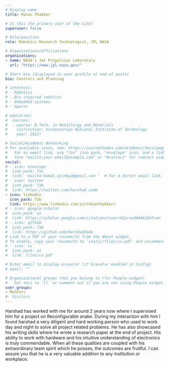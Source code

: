 ```yaml
---
# Display name
title: Rohan Thakker

# Is this the primary user of the site?
superuser: false

# Role/position
role: Robotics Research Technologist, JPL NASA 

# Organizations/Affiliations
organizations:
- name: NASA's Jet Propulsion Laboratory
  url: "https://www.jpl.nasa.gov/"

# Short bio (displayed in user profile at end of posts)
bio: Controls and Planning

# interests:
# - Robotics
# - Bio inspired robotics
# - Embedded systems
# - Sports

# education:
#  courses:
#  - course: B.Tech. in Metallurgy and Materials 
#    institution: Visvesvaraya National Institute of Technology
#    year: 2021*

# Social/Academic Networking
# For available icons, see: https://sourcethemes.com/academic/docs/page-builder/#icons
#   For an email link, use "fas" icon pack, "envelope" icon, and a link in the
#   form "mailto:your-email@example.com" or "#contact" for contact widget.
social:
# - icon: envelope
#  icon_pack: fas
#  link: 'mailto:kamat.ajinkya@gmail.com '  # For a direct email link, use "mailto:harshadzade09@gmail.com".
# - icon: twitter
#  icon_pack: fab
#  link: https://twitter.com/harshad_zade
- icon: linkedin
  icon_pack: fab
  link: https://www.linkedin.com/in/rohanthakker/
# - icon: google-scholar
#  icon_pack: ai
#  link: https://scholar.google.com/citations?user=V2yrxx4AAAAJ&hl=en
# - icon: github
#  icon_pack: fab
#  link: https://github.com/HarshadZade
# Link to a PDF of your resume/CV from the About widget.
# To enable, copy your resume/CV to `static/files/cv.pdf` and uncomment the lines below.
# - icon: cv
#  icon_pack: ai
#  link: files/cv.pdf

# Enter email to display Gravatar (if Gravatar enabled in Config)
# email: ""

# Organizational groups that you belong to (for People widget)
#   Set this to `[]` or comment out if you are not using People widget.
user_groups:
- Mentors
#- Visitors
---
```

Harshad has worked with me for around 2 years now where I supervised him for a project on Reconfigurable snake. During my interaction with him I found harshad a very diligent and hard working person who used to work day and night to solve all project related problems. He has also showcased his writing skills where he wrote a research paper at the end of project. His ability to work with hardware and his intuitive understanding of electronics is truly commendable. When all these qualities are coupled with his extraordinary team spirit which he posses, the outcomes are  fruitful. I can assure you that he is a very valuable addition to any institution or workplace.
